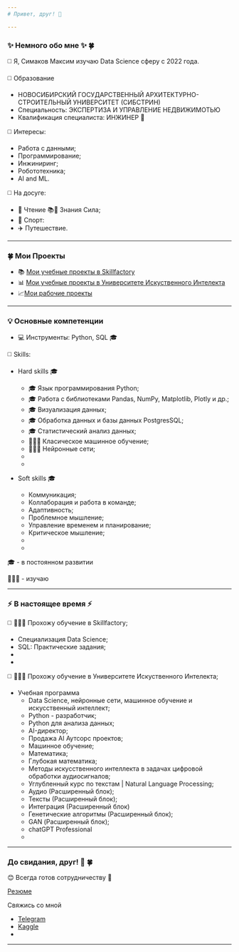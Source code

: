 ```yaml
---
# Привет, друг! 👋

---
```

### ✨ Немного обо мне ✨ 🍀
◻️ Я, Симаков Максим изучаю Data Science сферу c 2022 года.

◻️ Образование
  * НОВОСИБИРСКИЙ ГОСУДАРСТВЕННЫЙ АРХИТЕКТУРНО-СТРОИТЕЛЬНЫЙ УНИВЕРСИТЕТ (СИБСТРИН)
  * Специальность: ЭКСПЕРТИЗА И УПРАВЛЕНИЕ НЕДВИЖИМОТЬЮ
  * Квалификация специалиста: ИНЖИНЕР 📐
   
◻️ Интересы:
  * Работа с данными;
  * Программирование;
  * Инжиниринг;
  * Робототехника;
  * AI and ML.
    
◻️ На досуге:
  * 📖 Чтение 📚💪 Знания Сила;
  * 🏃 Спорт:
  * ✈️ Путешествие.
---
### 🍀 Мои Проекты
  * 📚 [Мои учебные проекты в Skillfactory](https://github.com/211604270720/Project_Skillfactory)
  * 📊 [Мои учебные проекты в Университете Искуственного Интелекта](https://github.com/211604270720/Project_UII)
  * 📈[Мои рабочие проекты](https://github.com/211604270720/web_chatGPT_ver_1)

---

### 💡 Основные компетенции 
* 💻 Инструменты: Python, SQL 🎓
  
◻️ Skills:

  * Hard skills 🎓
    * 🎓 Язык программирования Python;
    * 🎓 Работа с библиотеками Pandas, NumPy, Matplotlib, Plotly и др.;
    * 🎓 Визуализация данных;
    * 🎓 Обработка данных и базы данных PostgresSQL;
    * 🎓 Статистический анализ данных;
    * 🧑🏼‍🎓 Класическое машинное обучение;
    * 🧑🏼‍🎓 Нейронные сети;
    * 
    * 
   
  * Soft skills 🎓
    
    * Коммуникация;
    * Коллаборация и работа в команде;
    * Адаптивность;
    * Проблемное мышление;
    * Управление временем и планирование;
    * Критическое мышление;
    * 
    * 
🎓 -  в постоянном развитии

🧑🏼‍🎓 - изучаю

---    

### ⚡️ В настоящее время ⚡️

◻️  🧑🏼‍🎓 Прохожу обучение в Skillfactory;

   * Специализация Data Science;
   * SQL: Практические задания;
   * 
   * 
     
◻️  🧑🏼‍🎓 Прохожу обучение в Университете Искуственного Интелекта;

* Учебная программа 
   * Data Science, нейронные сети, машинное обучение и искусственный интеллект;
   * Python - разработчик;
   * Python для анализа данных;
   * AI-директор;
   * Продажа AI Аутсорс проектов;
   * Машинное обучение;
   * Математика;
   * Глубокая математика;
   * Методы искусственного интеллекта в задачах цифровой обработки аудиосигналов;
   * Углубленный курс по текстам | Natural Language Processing;
   * Аудио (Расширенный блок);
   * Тексты (Расширенный блок);
   * Интеграция (Расширенный блок)
   * Генетические алгоритмы (Расширенный блок);
   * GAN (Расширенный блок);
   * chatGPT Professional
   *
---
### До свидания, друг! 👋 🍀

😊 Всегда готов сотрудничеству 🤝

[Резюме]()

Свяжись со мной

* [Telegram](https://t.me/max_sim_sma)
* [Kaggle](https://www.kaggle.com/maksimsimakov)
*
---



 



